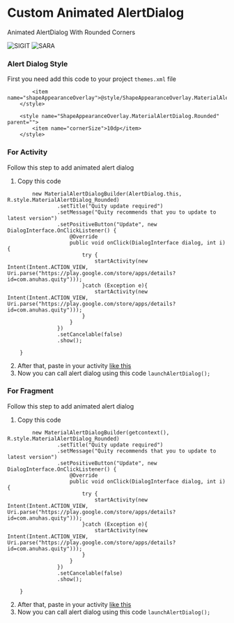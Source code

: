 # Custom Animated AlertDialog

Animated AlertDialog With Rounded Corners

<img title="SIGIT" src="https://img.shields.io/badge/CODENAME%20-CustomAlertDialog-SCRIPT?colorA=grey&colorB=green&style=for-the-badge"> <img title="SARA" src="https://img.shields.io/badge/VERSION%20-1.0-SCRIPT?colorA=grey&colorB=green&style=for-the-badge">




### Alert Dialog Style
First you need add this code to your project ```themes.xml``` file
```     <style name="MaterialAlertDialog.Rounded" parent="ThemeOverlay.MaterialComponents.MaterialAlertDialog">
        <item name="shapeAppearanceOverlay">@style/ShapeAppearanceOverlay.MaterialAlertDialog.Rounded</item>
    </style>

    <style name="ShapeAppearanceOverlay.MaterialAlertDialog.Rounded" parent="">
        <item name="cornerSize">10dp</item>
    </style>
 ```



### For Activity
Follow this step to add animated alert dialog

1. Copy this code
```private void launchAlertDialog() {
        new MaterialAlertDialogBuilder(AlertDialog.this, R.style.MaterialAlertDialog_Rounded)
                .setTitle("Quity update required")
                .setMessage("Quity recommends that you to update to latest version")
                .setPositiveButton("Update", new DialogInterface.OnClickListener() {
                    @Override
                    public void onClick(DialogInterface dialog, int i) {
                        try {
                            startActivity(new Intent(Intent.ACTION_VIEW, Uri.parse("https://play.google.com/store/apps/details?id=com.anuhas.quity")));
                        }catch (Exception e){
                            startActivity(new Intent(Intent.ACTION_VIEW, Uri.parse("https://play.google.com/store/apps/details?id=com.anuhas.quity")));
                        }
                    }
                })
                .setCancelable(false)
                .show();

    }
```   
2. After that, paste in your activity [like this](Example/MainActivity.java)
3. Now you can call alert dialog using this code
```launchAlertDialog();```



### For Fragment
Follow this step to add animated alert dialog

1. Copy this code
```private void launchAlertDialog() {
        new MaterialAlertDialogBuilder(getcontext(), R.style.MaterialAlertDialog_Rounded)
                .setTitle("Quity update required")
                .setMessage("Quity recommends that you to update to latest version")
                .setPositiveButton("Update", new DialogInterface.OnClickListener() {
                    @Override
                    public void onClick(DialogInterface dialog, int i) {
                        try {
                            startActivity(new Intent(Intent.ACTION_VIEW, Uri.parse("https://play.google.com/store/apps/details?id=com.anuhas.quity")));
                        }catch (Exception e){
                            startActivity(new Intent(Intent.ACTION_VIEW, Uri.parse("https://play.google.com/store/apps/details?id=com.anuhas.quity")));
                        }
                    }
                })
                .setCancelable(false)
                .show();

    }
```   
2. After that, paste in your activity [like this](Example/MainActivity.java)
3. Now you can call alert dialog using this code
```launchAlertDialog();```

